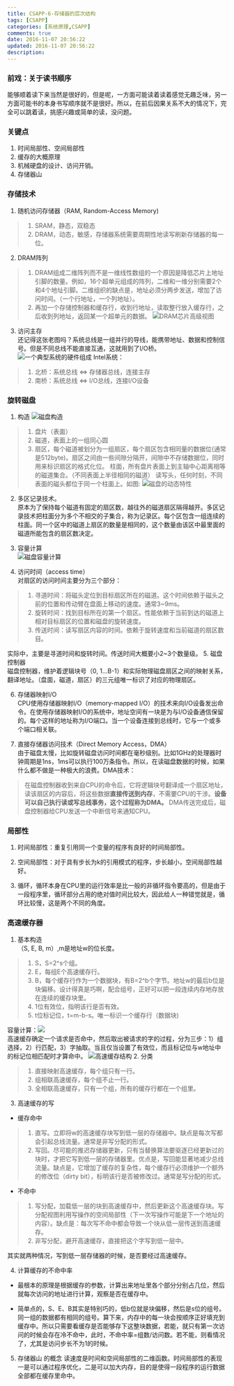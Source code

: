 ```yaml
---
title: CSAPP-6-存储器的层次结构
tags: [CSAPP]
categories: [系统原理,CSAPP]
comments: true
date: 2016-11-07 20:56:22 
updated: 2016-11-07 20:56:22 
description:
---
```


### 前戏：关于读书顺序
能够顺着读下来当然是很好的，但是呢，一方面可能读着读着感觉无趣乏味，另一方面可能书的本身书写顺序就不是很好。所以，在前后因果关系不大的情况下，完全可以跳着读，挑感兴趣或简单的读，没问题。

### 关键点
1. 时间局部性、空间局部性
2. 缓存的大概原理
3. 机械硬盘的设计、访问开销。
4. 存储器山

### 存储技术
1. 随机访问存储器（RAM, Random-Access Memory)
> 1. SRAM，静态，双稳态
> 2. DRAM，动态，敏感，存储器系统需要周期性地读写刷新存储器的每一位。

2. DRAM阵列
> 1. DRAM组成二维阵列而不是一维线性数组的一个原因是降低芯片上地址引脚的数量。例如，16个超单元组成的阵列，二维和一维分别需要2个和4个地址引脚。二维组织的缺点是，地址必须分两步发送，增加了访问时间。（一个行地址，一个列地址）。
> 2. 再加一个存储控制器和缓存行，收到行地址，读取整行放入缓存行，之后收到列地址，返回某一个超单元的数据。
![DRAM芯片高级视图](/images/csapp-6-1.jpeg)

3. 访问主存   
还记得这张老图吗？系统总线是一组并行的导线，能携带地址、数据和控制信号。但是不同总线不能直接互通，这就用到了I/O桥。   
![一个典型系统的硬件组成](/images/csapp-6-2.jpeg)
Intel系统：
> 1. 北桥：系统总线 <=> 存储器总线，连接主存
> 2. 南桥：系统总线 <=> I/O总线，连接I/O设备

### 旋转磁盘
1. 构造
![磁盘构造](/images/csapp-6-3.jpeg)
> 1. 盘片（表面）
> 2. 磁道，表面上的一组同心圆
> 3. 扇区，每个磁道被划分为一组扇区，每个扇区包含相同量的数据位(通常是512byte)。扇区之间由一些间隙分隔开，间隙中不存储数据位，同时用来标识扇区的格式化位。
> 柱面，所有盘片表面上到主轴中心距离相等的磁道集合。（不同表面上半径相同的磁道）
> 读写头，任何时刻，不同表面的磁头都位于同一个柱面上。如图:
![磁盘的动态特性](/images/csapp-6-4.jpeg)

2.  多区记录技术。<br>原本为了保持每个磁道有固定的扇区数，越往外的磁道扇区隔得越开。多区记录技术把柱面分为多个不相交的子集合，称为记录区。每个区包含一组连续的柱面。同一个区中的磁道上扇区的数量是相同的，这个数量由该区中最里面的磁道所能包含的扇区数决定。

3. 容量计算<br>
![磁盘容量计算](/images/csapp-6-5.jpeg)

4. 访问时间（access time）<br>
对扇区的访问时间主要分为三个部分：
> 1. 寻道时间：将磁头定位到目标扇区所在的磁道。这个时间依赖于磁头之前的位置和传动臂在盘面上移动的速度。通常3~9ms。
> 2. 旋转时间：找到目标所在的第一个扇区。性能依赖于当前到达的磁道上相对目标扇区的位置和磁盘的旋转速度。
> 3. 传送时间：读写扇区内容的时间。依赖于旋转速度和当前磁道的扇区数目。

 实际中，主要是寻道时间和旋转时间。传送时间大概要小2~3个数量级。
5. 磁盘控制器<br>
磁盘控制器，维护着逻辑块号（0, 1...B-1）和实际物理磁盘扇区之间的映射关系，翻译地址。（盘面，磁道，扇区）的三元组唯一标识了对应的物理扇区。

6. 存储器映射I/O<br>
CPU使用存储器映射I/O（memory-mapped I/O）的技术来向I/O设备发出命令。在使用存储器映射I/O的系统中，地址空间有一块是为与I/O设备通信保留的。每个这样的地址称为I/O端口。当一个设备连接到总线时，它与一个或多个端口相关联。

7. 直接存储器访问技术（Direct Memory Access，DMA）<br>
由于磁盘太慢，比如旋转磁盘访问时间都在毫秒级别。比如1GHz的处理器时钟周期是1ns，1ms可以执行100万条指令。所以，在读磁盘数据的时候，如果什么都不做是一种极大的浪费。DMA技术：
> 在磁盘控制器收到来自CPU的命令后，它将逻辑块号翻译成一个扇区地址，读该扇区的内容后，将这些数据**直接传送到内存**，不需要CPU的干涉。**设备可以自己执行读或写总线事务，这个过程称为DMA。** DMA传送完成后，磁盘控制器给CPU发送一个中断信号来通知CPU。

### 局部性
1. 时间局部性：重复引用同一个变量的程序有良好的时间局部性。

2. 空间局部性：对于具有步长为k的引用模式的程序，步长越小，空间局部性越好。

3. 循环，循环本身在CPU里的运行效率是比一般的非循环指令要高的，但是由于一段程序里，循环部分占用的绝对值时间比较大，因此给人一种错觉就是，循环比较慢，这是两个不同的角度。

### 高速缓存器
1. 基本构造<br>
（S, E, B, m）,m是地址w的位长度。
> 1. S，S=2^s个组。
> 2. E，每组E个高速缓存行。
> 3. B，每个缓存行作为一个数据块，有B=2^b个字节。地址w的最后b位是块偏移。设计得真是巧啊，配合组号，正好可以把一段连续内存地存放在连续的缓存块里。
> 4. 1位有效位，指明该行是否有效。
> 5. t位标记位，t=m-b-s。唯一标识一个缓存行（数据块)

 容量计算：<img src="http://chart.googleapis.com/chart?cht=tx&chl=\Large C=S*E*B" style="border:none;"><br>
高速缓存确定一个请求是否命中，然后取出被请求的字的过程，分为三步：1）组选择，2）行匹配，3）字抽取。当且仅当设置了有效位，而且标记位与w地址中的标记位相匹配时才算命中。
![高速缓存结构](/images/csapp-6-6.jpeg)
2. 分类
> 1. 直接映射高速缓存，每个组只有一行。
> 2. 组相联高速缓存，每个组不止一行。
> 3. 全相联高速缓存，只有一个组，所有的缓存行都在一个组里。

3. 高速缓存的写
 - 缓存命中
> 1. 直写。立即将w的高速缓存块写到低一层的存储器中。缺点是每次写都会引起总线流量。通常是非写分配的形式。
> 2. 写回。尽可能的推迟存储器更新，只有当替换算法要驱逐已经更新过的块时，才把它写到低一层的存储器里。优点是，写回能显著地减少总线流量。缺点是，它增加了缓存的复杂性，每个缓存行必须维护一个额外的修改位（dirty bit），标明该行是否被修改过。通常是写分配的形式。

 - 不命中
 > 1. 写分配，加载低一层的块到高速缓存中，然后更新这个高速缓存块。写分配视图利用写操作的空间局部性（下一次写操作可能是下一个地址的内容）。缺点是：每次写不命中都会导致一个块从低一层传送到高速缓存。
 > 2. 非写分配，避开高速缓存，直接把这个字写到低一层中。

 其实就两种情况，写到低一层存储器的时候，是否要经过高速缓存。

4. 计算缓存的不命中率<br>
 - 最根本的原理是根据缓存的参数，计算出来地址里各个部分分别占几位，然后就每次访问的地址进行计算，观察是否在缓存中。

 - 简单点的，S、E、B其实是特别巧的，低b位就是块偏移，然后是s位的组号。同一组的数据都有相同的组号。算下来，内存中的每一块会按顺序正好填充到缓存中。所以只需要看缓存是否能够存下这整块数据，若能，就只有第一次访问的时候会存在冷不命中，此时，不命中率=组数/访问数。若不能，则看情况了，尤其是访问步长不为1的时候。

5. 存储器山 的概念
读速度是时间和空间局部性的二维函数。时间局部性的表现一是可以通过程序优化，二是可以加大内存，目的是使得一段程序的运行数据全部都在缓存里命中。